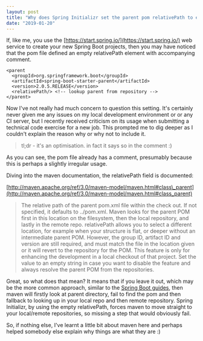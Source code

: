 ```yaml
---
layout: post
title: "Why does Spring Initializr set the parent pom relativePath to empty?"
date: "2019-01-20"
---
```


If, like me, you use the [https://start.spring.io/](https://start.spring.io/) web service to create your new Spring Boot projects, then you may have noticed that the pom file defined an empty relativePath element with accompanying comment.

```
<parent
  <groupId>org.springframework.boot</groupId>
  <artifactId>spring-boot-starter-parent</artifactId>
  <version>2.0.5.RELEASE</version>
  <relativePath/> <!-- lookup parent from repository -->
</parent>
```

Now I've not really had much concern to question this setting. It's certainly never given me any issues on my local development environment or or any CI server, but I recently received criticism on its usage when submitting a technical code exercise for a new job. This prompted me to dig deeper as I couldn't explain the reason why or why not to include it.

> tl;dr - it's an optimisation. in fact it says so in the comment :)

As you can see, the pom file already has a comment, presumably because this is perhaps a slightly irregular usage.

Diving into the maven documentation, the relativePath field is documented:

[http://maven.apache.org/ref/3.0/maven-model/maven.html#class\_parent](http://maven.apache.org/ref/3.0/maven-model/maven.html#class_parent)

> The relative path of the parent pom.xml file within the check out. If not specified, it defaults to ../pom.xml. Maven looks for the parent POM first in this location on the filesystem, then the local repository, and lastly in the remote repo. relativePath allows you to select a different location, for example when your structure is flat, or deeper without an intermediate parent POM. However, the group ID, artifact ID and version are still required, and must match the file in the location given or it will revert to the repository for the POM. This feature is only for enhancing the development in a local checkout of that project. Set the value to an empty string in case you want to disable the feature and always resolve the parent POM from the repositories.

Great, so what does that mean? It means that if you leave it out, which may be the more common approach, similar to the [Spring Boot guides](https://spring.io/guides), then maven will firstly look at parent directory, fail to find the pom and then fallback to looking up in your local repo and then remote repository. Spring Initializr, by using the empty relativePath, forces maven to move straight to your local/remote repositories, so missing a step that would obviously fail.

So, if nothing else, I've learnt a little bit about maven here and perhaps helped somebody else explain why things are what they are :)
